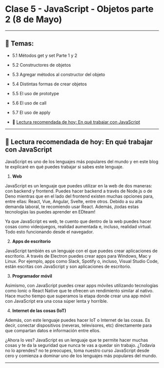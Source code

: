 # Clase 5 - JavaScript - Objetos parte 2 (8 de Mayo)

---

## :book: Temas:

- 5.1 Métodos get y set Parte 1 y 2

- 5.2 Constructores de objetos

- 5.3 Agregar métodos al constructor del objeto

- 5.4 Distintas formas de crear objetos

- 5.5 El uso de prototype

- 5.6 El uso de call

- 5.7 El uso de apply

- :book: [Lectura recomendada de hoy: En qué trabajar con JavaScript](https://ed.team/blog/en-que-puedes-trabajar-si-sabes-javascript?utm_source=sendinblue&utm_campaign=%20Newsletter%2050%20%20En%20qu%20puedes%20trabajar%20si%20sabes%20JS%20%20No%20premium%20y%20segmentos&utm_medium=email)

---

## :book: Lectura recomendada de hoy: En qué trabajar con JavaScript

JavaScript es uno de los lenguajes más populares del mundo y en este blog te explicaré en qué puedes trabajar si sabes este lenguaje.

1. **Web**

JavaScript es un lenguaje que puedes utilizar en la web de dos maneras: con backend y frontend. Puedes hacer backend a través de Node.js o de Deno mientras que en el lado del frontend existen muchas opciones para, entre ellas: React, Vue, Angular, Svelte, entre otros. Debido a su alta demanda laboral, te recomiendo usar React. Además, ¡todas estas tecnologías las puedes aprender en EDteam!

Ya que JavaScript es web, te cuento que dentro de la web puedes hacer cosas como videojuegos, realidad aumentada e, incluso, realidad virtual. Todo esto funcionando desde el navegador.

2. **Apps de escritorio**

JavaScript también es un lenguaje con el que puedes crear aplicaciones de escritorio. A través de Electron puedes crear apps para Windows, Mac y Linux. Por ejemplo, apps como Slack, Spotify o, incluso, Visual Studio Code, están escritas con JavaScript y son aplicaciones de escritorio.

3. **Programador móvil**

Asimismo, con JavaScript puedes crear apps móviles utilizando tecnologías como Ionic o React Native que te ofrecen un rendimiento similar al nativo. Hace mucho tiempo que superamos la etapa donde crear una app móvil con JavaScript era una cosa súper lenta y horrible.

4. **Internet de las cosas (IoT)**

Además, con este lenguaje puedes hacer IoT o Internet de las cosas. Es decir, conectar dispositivos (neveras, televisores, etc) directamente para que compartan datos e información entre ellos.

¿Ahora lo ves? JavaScript es un lenguaje que te permite hacer muchas cosas y te da la seguridad que nunca te vas a quedar sin trabajo. ¿Todavía no lo aprendes? no te preocupes, toma nuestro curso JavaScript desde cero y comienza a dominar uno de los lenguajes más populares del mundo.

---

